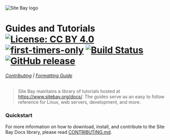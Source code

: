 ![Site Bay logo](docs/assets/SiteBay-Logo-Black.png)

# Guides and Tutorials [![License: CC BY 4.0](https://img.shields.io/badge/License-CC%20BY%204.0-blue.svg)](https://creativecommons.org/licenses/by/4.0/) [![first-timers-only](http://img.shields.io/badge/first--timers--only-friendly-blue.svg)](http://www.firsttimersonly.com/) [![Build Status](https://api.travis-ci.com/sitebay/docs.svg?branch=develop)](https://travis-ci.com/sitebay/docs) [![GitHub release](https://img.shields.io/github/release/sitebay/docs.svg)](https://github.com/sitebay/docs/releases/latest)

###### [Contributing](CONTRIBUTING.md) | [Formatting Guide](https://sitebay.org/docs/sitebay-writers-formatting-guide/)

> Site Bay maintains a library of tutorials hosted at https://www.sitebay.org/docs/. The guides serve as an easy to follow reference for Linux, web servers, development, and more.

### Quickstart

For more information on how to download, install, and contribute to the Site Bay Docs library, please read [CONTRIBUTING.md](CONTRIBUTING.md).

